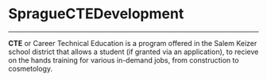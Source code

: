 # SpragueCTEDevelopment
<hr>
<b>CTE</b> or Career Technical Education is a program offered in the Salem Keizer school district that allows a student (if granted via an application), to recieve on the hands training for various in-demand jobs, from construction to cosmetology.
